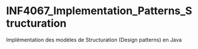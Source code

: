 # INF4067_Implementation_Patterns_Structuration
Implémentation des modèles de Structuration (Design patterns) en Java
